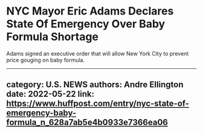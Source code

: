 # NYC Mayor Eric Adams Declares State Of Emergency Over Baby Formula Shortage

Adams signed an executive order that will allow New York City to prevent price gouging on baby formula.

---
category: U.S. NEWS
authors: Andre Ellington
date: 2022-05-22
link: https://www.huffpost.com/entry/nyc-state-of-emergency-baby-formula_n_628a7ab5e4b0933e7366ea06
---
